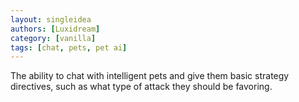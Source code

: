```yaml
---
layout: singleidea
authors: [Luxidream]
category: [vanilla]
tags: [chat, pets, pet ai]
---
```

The ability to chat with intelligent pets and give them basic strategy directives, such as what type of attack they should be favoring.
